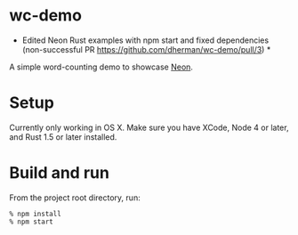 # wc-demo

* Edited Neon Rust examples with npm start and fixed dependencies (non-successful PR https://github.com/dherman/wc-demo/pull/3) *

A simple word-counting demo to showcase [Neon](https://github.com/dherman/neon).

# Setup

Currently only working in OS X. Make sure you have XCode, Node 4 or later, and Rust 1.5 or later installed.

# Build and run

From the project root directory, run:

```
% npm install
% npm start
```
